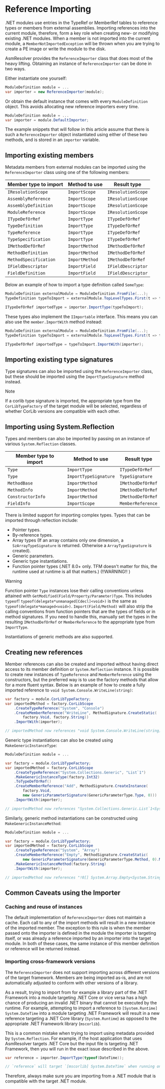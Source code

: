 # Reference Importing

.NET modules use entries in the TypeRef or MemberRef tables to reference
types or members from external assemblies. Importing references into the
current module, therefore, form a key role when creating new- or
modifying existing .NET modules. When a member is not imported into the
current module, a `MemberNotImportedException` will be thrown when you
are trying to create a PE image or write the module to the disk.

AsmResolver provides the `ReferenceImporter` class that does most of the
heavy lifting. Obtaining an instance of `ReferenceImporter` can be done
in two ways.

Either instantiate one yourself:

``` csharp
ModuleDefinition module = ...
var importer = new ReferenceImporter(module);
```

Or obtain the default instance that comes with every `ModuleDefinition`
object. This avoids allocating new reference importers every time.

``` csharp
ModuleDefinition module = ...
var importer = module.DefaultImporter;
```

The example snippets that will follow in this article assume that there
is such a `ReferenceImporter` object instantiated using either of these
two methods, and is stored in an `importer` variable.

## Importing existing members

Metadata members from external modules can be imported using the
`ReferenceImporter` class using one of the following members:

|Member type to import |Method to use   | Result type          |
|----------------------|----------------| ---------------------|
|`IResolutionScope`    |`ImportScope`   | `IResolutionScope`   |
|`AssemblyReference`   |`ImportScope`   | `IResolutionScope`   |
|`AssemblyDefinition`  |`ImportScope`   | `IResolutionScope`   |
|`ModuleReference`     |`ImportScope`   | `IResolutionScope`   |
|`ITypeDefOrRef`       |`ImportType`    | `ITypeDefOrRef`      |
|`TypeDefinition`      |`ImportType`    | `ITypeDefOrRef`      |
|`TypeReference`       |`ImportType`    | `ITypeDefOrRef`      |
|`TypeSpecification`   |`ImportType`    | `ITypeDefOrRef`      |
|`IMethodDefOrRef`     |`ImportMethod`  | `IMethodDefOrRef`    |
|`MethodDefinition`    |`ImportMethod`  | `IMethodDefOrRef`    |
|`MethodSpecification` |`ImportMethod`  | `IMethodDefOrRef`    |
|`IFieldDescriptor`    |`ImportField`   | `IFieldDescriptor`   |
|`FieldDefinition`     |`ImportField`   | `IFieldDescriptor`   |

Below an example of how to import a type definition called `SomeType`:

``` csharp
ModuleDefinition externalModule = ModuleDefinition.FromFile(...);
TypeDefinition typeToImport = externalModule.TopLevelTypes.First(t => t.Name == "SomeType");

ITypeDefOrRef importedType = importer.ImportType(typeToImport);
```

These types also implement the `IImportable` interface. This means you
can also use the `member.ImportWith` method instead:

``` csharp
ModuleDefinition externalModule = ModuleDefinition.FromFile(...);
TypeDefinition typeToImport = externalModule.TopLevelTypes.First(t => t.Name == "SomeType");

ITypeDefOrRef importedType = typeToImport.ImportWith(importer);
```

## Importing existing type signatures

Type signatures can also be imported using the `ReferenceImporter`
class, but these should be imported using the `ImportTypeSignature`
method instead.

> [!NOTE]
> If a corlib type signature is imported, the appropriate type from the
> `CorLibTypeFactory` of the target module will be selected, regardless of
> whether CorLib versions are compatible with each other.


## Importing using System.Reflection

Types and members can also be imported by passing on an instance of
various `System.Reflection` classes.

|Member type to import |Method to use        |Result type          |
|----------------------|---------------------|---------------------|
|`Type`                |`ImportType`         |`ITypeDefOrRef`      |
|`Type`                |`ImportTypeSignature`|`TypeSignature`      |
|`MethodBase`          |`ImportMethod`       |`IMethodDefOrRef`    |
|`MethodInfo`          |`ImportMethod`       |`IMethodDefOrRef`    |
|`ConstructorInfo`     |`ImportMethod`       |`IMethodDefOrRef`    |
|`FieldInfo`           |`ImportScope`        |`MemberReference`    |

There is limited support for importing complex types. Types that can be
imported through reflection include:

-   Pointer types.
-   By-reference types.
-   Array types (If an array contains only one dimension, a
    `SzArrayTypeSignature` is returned. Otherwise a `ArrayTypeSignature`
    is created).
-   Generic parameters.
-   Generic type instantiations.
-   Function pointer types (.NET 8.0+ only. TFM doesn't matter for this, the runtime used at runtime is all that matters.) (!!WARNING!! )

> [!WARNING]
> Function pointer `Type` instances lose their calling conventions unless attained with
> `GetModified(Field/Property/Parameter)Type`. This includes `typeof`!
> `typeof(delegate*unmanaged[Cdecl]<void>)` is the same as `typeof(delegate*managed<void>)`.
> `Import(Field/Method)` will also strip the calling conventions from function pointers
> that are the types of fields or in method signatures.
> If you need to handle this, manually set the types in the resulting
> `IMethodDefOrRef` or `MemberReference` to the appropriate type from `ImportType`.

Instantiations of generic methods are also supported.

## Creating new references

Member references can also be created and imported without having direct
access to its member definition or `System.Reflection` instance. It is
possible to create new instances of `TypeReference` and
`MemberReference` using the constructors, but the preferred way is to
use the factory methods that allow for a more fluent syntax. Below is an
example of how to create a fully imported reference to
`void System.Console.WriteLine(string)`:

``` csharp
var factory = module.CorLibTypeFactory;
var importedMethod = factory.CorLibScope
    .CreateTypeReference("System", "Console")
    .CreateMemberReference("WriteLine", MethodSignature.CreateStatic(
        factory.Void, factory.String))
    .ImportWith(importer);

// importedMethod now references "void System.Console.WriteLine(string)"
```

Generic type instantiations can also be created using
`MakeGenericInstanceType`:

``` csharp
ModuleDefinition module = ...

var factory = module.CorLibTypeFactory;
var importedMethod = factory.CorLibScope
    .CreateTypeReference("System.Collections.Generic", "List`1")
    .MakeGenericInstanceType(factory.Int32)
    .ToTypeDefOrRef()
    .CreateMemberReference("Add", MethodSignature.CreateInstance(
        factory.Void,
        new GenericParameterSignature(GenericParameterType.Type, 0)))
    .ImportWith(importer);

// importedMethod now references "System.Collections.Generic.List`1<System.Int32>.Add(!0)"
```

Similarly, generic method instantiations can be constructed using
`MakeGenericInstanceMethod`:

``` csharp
ModuleDefinition module = ...

var factory = module.CorLibTypeFactory;
var importedMethod = factory.CorLibScope
    .CreateTypeReference("System", "Array")
    .CreateMemberReference("Empty", MethodSignature.CreateStatic(
        new GenericParameterSignature(GenericParameterType.Method, 0).MakeSzArrayType(), 1))
    .MakeGenericInstanceMethod(factory.String)
    .ImportWith(importer);

// importedMethod now references "!0[] System.Array.Empty<System.String>()"
```

## Common Caveats using the Importer

### Caching and reuse of instances

The default implementation of `ReferenceImporter` does not maintain a
cache. Each call to any of the import methods will result in a new
instance of the imported member. The exception to this rule is when the
member passed onto the importer is defined in the module the importer is
targeting itself, or was already a reference imported by an importer
into the target module. In both of these cases, the same instance of
this member definition or reference will be returned instead.

### Importing cross-framework versions

The `ReferenceImporter` does not support importing across different
versions of the target framework. Members are being imported as-is, and
are not automatically adjusted to conform with other versions of a
library.

As a result, trying to import from for example a library part of the
.NET Framework into a module targeting .NET Core or vice versa has a
high chance of producing an invalid .NET binary that cannot be executed
by the runtime. For example, attempting to import a reference to
`[System.Runtime] System.DateTime` into a module targeting .NET
Framework will result in a new reference targeting a .NET Core library
(`System.Runtime`) as opposed to the appropriate .NET Framework library
(`mscorlib`).

This is a common mistake when trying to import using metadata provided
by `System.Reflection`. For example, if the host application that uses
AsmResolver targets .NET Core but the input file is targeting .NET
Framework, then you will run in the exact issue described in the above.

``` csharp
var reference = importer.ImportType(typeof(DateTime));

// `reference` will target `[mscorlib] System.DateTime` when running on .NET Framework, and `[System.Private.CoreLib] System.DateTime` when running on .NET Core.
```

Therefore, always make sure you are importing from a .NET module that is
compatible with the target .NET module.
